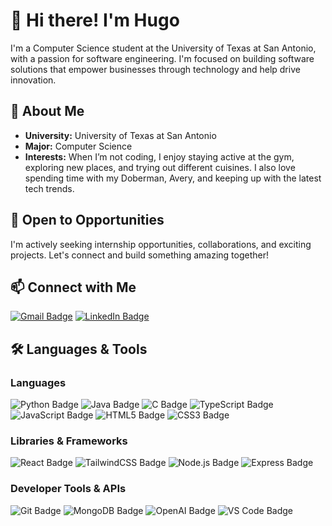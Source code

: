 # 👋 Hi there! I'm Hugo

I'm a Computer Science student at the University of Texas at San Antonio, with a passion for software engineering. I'm focused on building software solutions that empower businesses through technology and help drive innovation.

## 🐾 About Me
- **University:** University of Texas at San Antonio
- **Major:** Computer Science
- **Interests:** When I’m not coding, I enjoy staying active at the gym, exploring new places, and trying out different cuisines. I also love spending time with my Doberman, Avery, and keeping up with the latest tech trends.

## 🌟 Open to Opportunities
I'm actively seeking internship opportunities, collaborations, and exciting projects. Let's connect and build something amazing together!

## 📫 Connect with Me
[![Gmail Badge](https://img.shields.io/badge/Gmail-D14836?style=for-the-badge&logo=gmail&logoColor=white)](mailto:hugoev@live.com) 
[![LinkedIn Badge](https://img.shields.io/badge/LinkedIn-0077B5?style=for-the-badge&logo=linkedin&logoColor=white)](https://www.linkedin.com/in/hugoev)

## 🛠 Languages & Tools

### Languages
![Python Badge](https://img.shields.io/badge/Python-3776AB?style=for-the-badge&logo=python&logoColor=white)
![Java Badge](https://img.shields.io/badge/Java-007396?style=for-the-badge&logo=java&logoColor=white)
![C Badge](https://img.shields.io/badge/C-A8B9CC?style=for-the-badge&logo=c&logoColor=white)
![TypeScript Badge](https://img.shields.io/badge/TypeScript-007ACC?style=for-the-badge&logo=typescript&logoColor=white)
![JavaScript Badge](https://img.shields.io/badge/JavaScript-F7DF1E?style=for-the-badge&logo=javascript&logoColor=black)
![HTML5 Badge](https://img.shields.io/badge/HTML5-E34F26?style=for-the-badge&logo=html5&logoColor=white)
![CSS3 Badge](https://img.shields.io/badge/CSS3-1572B6?style=for-the-badge&logo=css3&logoColor=white)

### Libraries & Frameworks
![React Badge](https://img.shields.io/badge/React-61DAFB?style=for-the-badge&logo=react&logoColor=black)
![TailwindCSS Badge](https://img.shields.io/badge/Tailwind_CSS-06B6D4?style=for-the-badge&logo=tailwindcss&logoColor=white)
![Node.js Badge](https://img.shields.io/badge/Node.js-339933?style=for-the-badge&logo=node.js&logoColor=white)
![Express Badge](https://img.shields.io/badge/Express.js-000000?style=for-the-badge&logo=express&logoColor=white)

### Developer Tools & APIs
![Git Badge](https://img.shields.io/badge/Git-F05032?style=for-the-badge&logo=git&logoColor=white)
![MongoDB Badge](https://img.shields.io/badge/MongoDB-47A248?style=for-the-badge&logo=mongodb&logoColor=white)
![OpenAI Badge](https://img.shields.io/badge/OpenAI-412991?style=for-the-badge&logo=openai&logoColor=white)
![VS Code Badge](https://img.shields.io/badge/VS%20Code-0078D4?style=for-the-badge&logo=visual%20studio%20code&logoColor=white)


